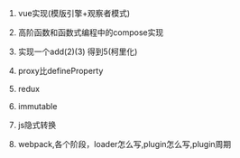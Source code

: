 1. vue实现(模版引擎+观察者模式)
2. 高阶函数和函数式编程中的compose实现
3. 实现一个add(2)(3) 得到5(柯里化)

4. proxy比defineProperty
5. redux 
6. immutable
7. js隐式转换
8. webpack,各个阶段，loader怎么写,plugin怎么写,plugin周期
